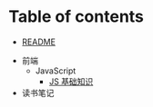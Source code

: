# Table of contents

* [README](README.md)
- 前端
  - JavaScript
    - [JS 基础知识](前端/JavaScript/JS-基础知识.md)
- 读书笔记
